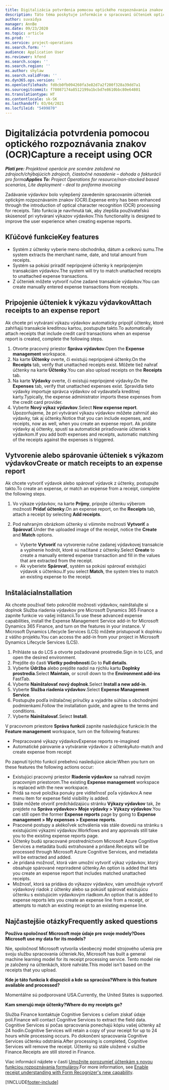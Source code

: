```yaml
---
title: Digitalizácia potvrdenia pomocou optického rozpoznávania znakov (OCR)
description: Táto téma poskytuje informácie o spracovaní účteniek optickým rozpoznávaním znakov (OCR).
author: suvaidya
manager: AnnBe
ms.date: 09/23/2020
ms.topic: article
ms.prod: ''
ms.service: project-operations
ms.search.form: ''
audience: Application User
ms.reviewer: kfend
ms.search.scope: ''
ms.search.region: ''
ms.author: shylaw
ms.search.validFrom: ''
ms.dyn365.ops.version: ''
ms.openlocfilehash: fd0cb0fb094260fa3e82d7a2f200f328a39dd7a1
ms.sourcegitcommit: f78087174a8512199a1bcbd7e8610bbc80e64801
ms.translationtype: HT
ms.contentlocale: sk-SK
ms.lasthandoff: 03/04/2021
ms.locfileid: "5499870"
---
```

# <a name="capture-a-receipt-using-ocr"></a><span data-ttu-id="6974e-103">Digitalizácia potvrdenia pomocou optického rozpoznávania znakov (OCR)</span><span class="sxs-lookup"><span data-stu-id="6974e-103">Capture a receipt using OCR</span></span>

<span data-ttu-id="6974e-104">_**Platí pre:** Projektové operácie pre scenáre založené na zdrojoch/chýbajúcich zdrojoch, čiastočné nasadenie – dohoda o fakturácii pro forma_</span><span class="sxs-lookup"><span data-stu-id="6974e-104">_**Applies To:** Project Operations for resource/non-stocked based scenarios, Lite deployment - deal to proforma invoicing_</span></span>

<span data-ttu-id="6974e-105">Zadávanie výdavkov bolo vylepšený zavedením spracovaním účteniek optickým rozpoznávaním znakov (OCR).</span><span class="sxs-lookup"><span data-stu-id="6974e-105">Expense entry has been enhanced through the introduction of optical character recognition (OCR) processing for receipts.</span></span> <span data-ttu-id="6974e-106">Táto funkcia je navrhnutá tak, aby zlepšila používateľskú skúsenosť pri vytváraní výkazov výdavkov.</span><span class="sxs-lookup"><span data-stu-id="6974e-106">This functionality is designed to improve the user experience when creating expense reports.</span></span>

## <a name="key-features"></a><span data-ttu-id="6974e-107">Kľúčové funkcie</span><span class="sxs-lookup"><span data-stu-id="6974e-107">Key features</span></span>

- <span data-ttu-id="6974e-108">Systém z účtenky vyberie meno obchodníka, dátum a celkovú sumu.</span><span class="sxs-lookup"><span data-stu-id="6974e-108">The system extracts the merchant name, date, and total amount from receipts.</span></span>
- <span data-ttu-id="6974e-109">Systém sa pokúsi priradiť nepripojené účtenky k nepripojeným transakciám výdavkov.</span><span class="sxs-lookup"><span data-stu-id="6974e-109">The system will try to match unattached receipts to unattached expense transactions.</span></span>
- <span data-ttu-id="6974e-110">Z účteniek môžete vytvoriť ručne zadané transakcie výdavkov.</span><span class="sxs-lookup"><span data-stu-id="6974e-110">You can create manually entered expense transactions from receipts.</span></span>

## <a name="attach-receipts-to-an-expense-report"></a><span data-ttu-id="6974e-111">Pripojenie účteniek k výkazu výdavkov</span><span class="sxs-lookup"><span data-stu-id="6974e-111">Attach receipts to an expense report</span></span>

<span data-ttu-id="6974e-112">Ak chcete pri vytváraní výkazu výdavkov automaticky pripojiť účtenky, ktoré zahŕňajú transakcie kreditnou kartou, postupujte takto.</span><span class="sxs-lookup"><span data-stu-id="6974e-112">To automatically attach receipts that include credit card transactions when an expense report is created, complete the following steps.</span></span>

  1. <span data-ttu-id="6974e-113">Otvorte pracovný priestor **Správa výdavkov**.</span><span class="sxs-lookup"><span data-stu-id="6974e-113">Open the **Expense management** workspace.</span></span>
  2. <span data-ttu-id="6974e-114">Na karte **Účtenky** overte, či existujú nepripojené účtenky.</span><span class="sxs-lookup"><span data-stu-id="6974e-114">On the **Receipts** tab, verify that unattached receipts exist.</span></span> <span data-ttu-id="6974e-115">Môžete tiež nahrať účtenky na karte **Účtenky**.</span><span class="sxs-lookup"><span data-stu-id="6974e-115">You can also upload receipts on the **Receipts** tab.</span></span>
  3. <span data-ttu-id="6974e-116">Na karte **Výdavky** overte, či existujú nepripojené výdavky.</span><span class="sxs-lookup"><span data-stu-id="6974e-116">On the **Expenses** tab, verify that unattached expenses exist.</span></span> <span data-ttu-id="6974e-117">Spravidla tieto výdavky importuje správca výdavkov od vydavateľa kreditnej karty.</span><span class="sxs-lookup"><span data-stu-id="6974e-117">Typically, the expense administrator imports these expenses from the credit card provider.</span></span>
  4. <span data-ttu-id="6974e-118">Vyberte **Nový výkaz výdavkov**.</span><span class="sxs-lookup"><span data-stu-id="6974e-118">Select **New expense report**.</span></span> <span data-ttu-id="6974e-119">Upozorňujeme, že pri vytváraní výkazu výdavkov môžete zahrnúť ako výdavky, tak aj účtenky.</span><span class="sxs-lookup"><span data-stu-id="6974e-119">Notice that you can include expenses, and receipts, now as well, when you create an expense report.</span></span> <span data-ttu-id="6974e-120">Ak pridáte výdavky aj účtenky, spustí sa automatické priraďovanie účteniek k výdavkom.</span><span class="sxs-lookup"><span data-stu-id="6974e-120">If you add both expenses and receipts, automatic matching of the receipts against the expenses is triggered.</span></span>

## <a name="create-or-match-receipts-to-an-expense-report"></a><span data-ttu-id="6974e-121">Vytvorenie alebo spárovanie účteniek s výkazom výdavkov</span><span class="sxs-lookup"><span data-stu-id="6974e-121">Create or match receipts to an expense report</span></span>
<span data-ttu-id="6974e-122">Ak chcete vytvoriť výdavok alebo spárovať výdavok z účtenky, postupujte takto.</span><span class="sxs-lookup"><span data-stu-id="6974e-122">To create an expense, or match an expense from a receipt, complete the following steps.</span></span>

  1. <span data-ttu-id="6974e-123">Vo výkaze výdavkov, na karte **Príjmy**, pripojte účtenku výberom možnosti **Pridať účtenky**.</span><span class="sxs-lookup"><span data-stu-id="6974e-123">On an expense report, on the **Receipts** tab, attach a receipt by selecting **Add receipts**.</span></span>
  2. <span data-ttu-id="6974e-124">Pod nahraným obrázkom účtenky si všimnite možnosti **Vytvoriť** a **Spárovať**.</span><span class="sxs-lookup"><span data-stu-id="6974e-124">Under the uploaded image of the receipt, notice the **Create** and **Match** options.</span></span>

      - <span data-ttu-id="6974e-125">Vyberte **Vytvoriť** na vytvorenie ručne zadanej výdavkovej transakcie a vyplnenie hodnôt, ktoré sú načítané z účtenky.</span><span class="sxs-lookup"><span data-stu-id="6974e-125">Select **Create** to create a manually entered expense transaction and fill in the values that are extracted from the receipt.</span></span>
      - <span data-ttu-id="6974e-126">Ak vyberiete **Spárovať**, systém sa pokúsi spárovať existujúci výdavok s účtenkou.</span><span class="sxs-lookup"><span data-stu-id="6974e-126">If you select **Match**, the system tries to match an existing expense to the receipt.</span></span>

## <a name="installation"></a><span data-ttu-id="6974e-127">Inštalácia</span><span class="sxs-lookup"><span data-stu-id="6974e-127">Installation</span></span>

<span data-ttu-id="6974e-128">Ak chcete používať tieto pokročilé možnosti výdavkov, nainštalujte si doplnok Služba riadenia výdavkov pre Microsoft Dynamics 365 Finance a zapnite funkcie vo vašej inštancii.</span><span class="sxs-lookup"><span data-stu-id="6974e-128">To use these advanced expense capabilities, install the Expense Management Service add-in for Microsoft Dynamics 365 Finance, and turn on the features in your instance.</span></span> <span data-ttu-id="6974e-129">V Microsoft Dynamics Lifecycle Services (LCS) môžete pristupovať k doplnku z vášho projektu.</span><span class="sxs-lookup"><span data-stu-id="6974e-129">You can access the add-in from your project in Microsoft Dynamics Lifecycle Services (LCS).</span></span>

1. <span data-ttu-id="6974e-130">Prihláste sa do LCS a otvorte požadované prostredie.</span><span class="sxs-lookup"><span data-stu-id="6974e-130">Sign in to LCS, and open the desired environment.</span></span>
2. <span data-ttu-id="6974e-131">Prejdite do časti **Všetky podrobnosti**.</span><span class="sxs-lookup"><span data-stu-id="6974e-131">Go to **Full details**.</span></span>
3. <span data-ttu-id="6974e-132">Vyberte **Údržba** alebo prejdite nadol na rýchlu kartu **Doplnky prostredia**.</span><span class="sxs-lookup"><span data-stu-id="6974e-132">Select **Maintain**, or scroll down to the **Environment add-ins** FastTab.</span></span>
4. <span data-ttu-id="6974e-133">Vyberte **Nainštalovať nový doplnok**.</span><span class="sxs-lookup"><span data-stu-id="6974e-133">Select **Install a new add-in**.</span></span>
5. <span data-ttu-id="6974e-134">Vyberte **Služba riadenia výdavkov**.</span><span class="sxs-lookup"><span data-stu-id="6974e-134">Select **Expense Management Service**.</span></span>
6. <span data-ttu-id="6974e-135">Postupujte podľa inštalačnej príručky a vyjadrite súhlas s obchodnými podmienkami.</span><span class="sxs-lookup"><span data-stu-id="6974e-135">Follow the installation guide, and agree to the terms and conditions.</span></span>
7. <span data-ttu-id="6974e-136">Vyberte **Nainštalovať**.</span><span class="sxs-lookup"><span data-stu-id="6974e-136">Select **Install**.</span></span>

<span data-ttu-id="6974e-137">V pracovnom priestore **Správa funkcií** zapnite nasledujúce funkcie:</span><span class="sxs-lookup"><span data-stu-id="6974e-137">In the **Feature management** workspace, turn on the following features:</span></span>

- <span data-ttu-id="6974e-138">Prepracované výkazy výdavkov</span><span class="sxs-lookup"><span data-stu-id="6974e-138">Expense reports re-imagined</span></span>
- <span data-ttu-id="6974e-139">Automatické párovanie a vytváranie výdavkov z účtenky</span><span class="sxs-lookup"><span data-stu-id="6974e-139">Auto-match and create expense from receipt</span></span>

<span data-ttu-id="6974e-140">Po zapnutí týchto funkcií prebehnú nasledujúce akcie:</span><span class="sxs-lookup"><span data-stu-id="6974e-140">When you turn on these features the following actions occur:</span></span>

- <span data-ttu-id="6974e-141">Existujúci pracovný priestor **Riadenie výdavkov** sa nahradí novým pracovným priestorom.</span><span class="sxs-lookup"><span data-stu-id="6974e-141">The existing **Expense management** workspace is replaced with the new workspace.</span></span>
- <span data-ttu-id="6974e-142">Pridá sa nové položka ponuky pre viditeľnosť poľa výdavkov.</span><span class="sxs-lookup"><span data-stu-id="6974e-142">A new menu item for expense field visibility is added.</span></span>
- <span data-ttu-id="6974e-143">Stále môžete otvoriť predchádzajúcu stránku **Výkazy výdavkov** tak, že prejdete na **Správa výdavkov> Moje výdavky > Výkazy výdavkov**.</span><span class="sxs-lookup"><span data-stu-id="6974e-143">You can still open the former **Expense reports** page by going to **Expense management > My expenses > Expense reports**.</span></span>
- <span data-ttu-id="6974e-144">Pracovné postupy a akékoľvek schválenia vás stále dovedú na stránku s existujúcimi výkazmi výdavkov.</span><span class="sxs-lookup"><span data-stu-id="6974e-144">Workflows and any approvals still take you to the existing expense reports page.</span></span>
- <span data-ttu-id="6974e-145">Účtenky budú spracované prostredníctvom Microsoft Azure Cognitive Services a metadáta budú extrahované a pridané.</span><span class="sxs-lookup"><span data-stu-id="6974e-145">Receipts will be processed through Microsoft Azure Cognitive Services, and metadata will be extracted and added.</span></span>
- <span data-ttu-id="6974e-146">Je pridaná možnosť, ktorá vám umožní vytvoriť výkaz výdavkov, ktorý obsahuje spárované nepriradené účtenky.</span><span class="sxs-lookup"><span data-stu-id="6974e-146">An option is added that lets you create an expense report that includes matched unattached receipts.</span></span>
- <span data-ttu-id="6974e-147">Možnosť, ktorá sa pridáva do výkazov výdavkov, vám umožňuje vytvoriť výdavkový riadok z účtenky alebo sa pokúsiť spárovať existujúcu účtenku s existujúcim výdavkovým riadkom.</span><span class="sxs-lookup"><span data-stu-id="6974e-147">An option that is added to expense reports lets you create an expense line from a receipt, or attempts to match an existing receipt to an existing expense line.</span></span>

## <a name="frequently-asked-questions"></a><span data-ttu-id="6974e-148">Najčastejšie otázky</span><span class="sxs-lookup"><span data-stu-id="6974e-148">Frequently asked questions</span></span>

<span data-ttu-id="6974e-149">**Používa spoločnosť Microsoft moje údaje pre svoje modely?**</span><span class="sxs-lookup"><span data-stu-id="6974e-149">**Does Microsoft use my data for its models?**</span></span>

<span data-ttu-id="6974e-150">Nie, spoločnosť Microsoft vytvorila všeobecný model strojového učenia pre svoju službu spracovania účteniek.</span><span class="sxs-lookup"><span data-stu-id="6974e-150">No, Microsoft has built a general machine learning model for its receipt processing service.</span></span> <span data-ttu-id="6974e-151">Tento model nie je založený na účtenkách, ktoré nahráte.</span><span class="sxs-lookup"><span data-stu-id="6974e-151">This model isn't based on the receipts that you upload.</span></span>

<span data-ttu-id="6974e-152">**Kde je táto funkcia k dispozícii a kde sa spracúva?**</span><span class="sxs-lookup"><span data-stu-id="6974e-152">**Where is this feature available and processed?**</span></span>

<span data-ttu-id="6974e-153">Momentálne sú podporované USA.</span><span class="sxs-lookup"><span data-stu-id="6974e-153">Currently, the United States is supported.</span></span>

<span data-ttu-id="6974e-154">**Kam smerujú moje účtenky?**</span><span class="sxs-lookup"><span data-stu-id="6974e-154">**Where do my receipts go?**</span></span>

<span data-ttu-id="6974e-155">Služba Finance kontaktuje Cognitive Services s cieľom získať údaje polí.</span><span class="sxs-lookup"><span data-stu-id="6974e-155">Finance will contact Cognitive Services to extract the field data.</span></span> <span data-ttu-id="6974e-156">Cognitive Services si počas spracovania ponechajú kópiu vašej účtenky až 24 hodín.</span><span class="sxs-lookup"><span data-stu-id="6974e-156">Cognitive Services will retain a copy of your receipt for up to 24 hours while processing occurs.</span></span> <span data-ttu-id="6974e-157">Po dokončení spracovania Cognitive Services účtenku odstránia.</span><span class="sxs-lookup"><span data-stu-id="6974e-157">After processing is completed, Cognitive Services will remove the receipt.</span></span> <span data-ttu-id="6974e-158">Účtenky sú stále uložené v službe Finance.</span><span class="sxs-lookup"><span data-stu-id="6974e-158">Receipts are still stored in Finance.</span></span>

<span data-ttu-id="6974e-159">Viac informácií nájdete v časti [Umožnite porozumieť účtenkám s novou funkciou rozpoznávania formulárov](https://azure.microsoft.com/blog/enable-receipt-understanding-with-form-recognizer-s-new-capability/).</span><span class="sxs-lookup"><span data-stu-id="6974e-159">For more information, see [Enable receipt understanding with Form Recognizer's new capability](https://azure.microsoft.com/blog/enable-receipt-understanding-with-form-recognizer-s-new-capability/).</span></span>


[!INCLUDE[footer-include](../includes/footer-banner.md)]

